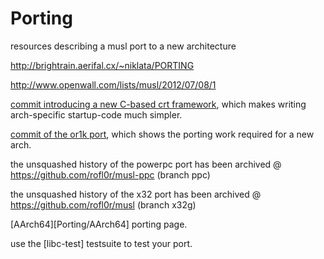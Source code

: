 # Porting

resources describing a musl port to a new architecture

<http://brightrain.aerifal.cx/~niklata/PORTING>

<http://www.openwall.com/lists/musl/2012/07/08/1>

[commit introducing a new C-based crt framework][commit-crt], which makes
writing arch-specific startup-code much simpler.

[commit of the or1k port][commit-or1k], which shows the porting work
required for a new arch.

the unsquashed history of the powerpc port has been archived @
<https://github.com/rofl0r/musl-ppc> (branch ppc)

the unsquashed history of the x32 port has been archived @
<https://github.com/rofl0r/musl> (branch x32g)

[AArch64][Porting/AArch64] porting page.

use the [libc-test] testsuite to test your port.

[commit-crt]: http://git.musl-libc.org/cgit/musl/commit/?id=c5e34dabbb47d8e97a4deccbb421e0cd93c0094b
[commit-or1k]: http://git.musl-libc.org/cgit/musl/commit/?id=200d15479c0bc48471ee7b8e538ce33af990f82e
